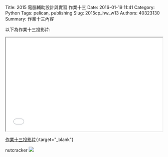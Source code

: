 Title: 2015 電腦輔助設計與實習 作業十三
Date: 2016-01-19 11:41
Category: Python
Tags: pelican, publishing
Slug: 2015cp_hw_w13
Authors: 40323130
Summary: 作業十三內容

以下為作業十三投影片:

<iframe src="40323130_cp_w13_p.html" width="500" height="300"></iframe>

[作業十三投影片](40323130_cp_w13_p.html){:target="_blank"}

nutcracker
<img src="https://copy.com/pZZN8EPVUqKCqcgG">
